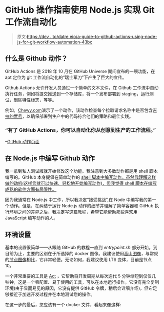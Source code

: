 # GitHub 操作指南使用 Node.js 实现 Git 工作流自动化

> 原文:[https://dev . to/datre eio/a-guide-to-github-actions-using-node-js-for-git-workflow-automation-43bc](https://dev.to/datreeio/a-guide-to-github-actions-using-node-js-for-git-workflow-automation-43bc)

## [](#what-is-github-actions)什么是 Github 动作？

GitHub Actions 是 2018 年 10 月在 GitHub Universe 期间宣布的一项功能，在 apt 定位为 git 工作流自动化的“瑞士军刀”下产生了巨大的宣传。

Github Actions 允许开发人员通过一个简单的文本文件，在 Github 工作流中自动执行任务，例如将提交推送到一个存储库，将一个发布部署到 staging，运行测试，删除特性标志，等等。

例如，[Chewy.com](http://chewy.com/)演示了一个动作，该动作检查每个拉取请求名称中是否包含[吉拉的票号](https://vimeo.com/295656803)，以确保部署到生产中的代码符合他们的策略和最佳实践。

### [](#with-github-actions-you-can-automate-your-workflow-from-idea-to-production)“有了 GitHub Actions，你可以自动化你从创意到生产的工作流程。”

–[GitHub 动作页面](https://github.com/features/actions)

## [](#write-github-actions-in-nodejs)在 Node.js 中编写 Github 动作

我一拿到私人测试版就开始修改这个功能。我注意到大多数动作都是用 shell 脚本编写的。GitHub 本身提倡在简单动作的 [shell 脚本中编写动作。虽然我理解这样做的动机(这样您就可以快速、轻松地开始编写动作)，但我觉得 shell 脚本在编写成熟的软件方面有局限性。](https://developer.github.com/actions/creating-github-actions/creating-a-new-action/#using-shell-scripts-to-create-actions)

因为我通常在 Node.js 中工作，所以我决定“接受挑战”,在 Node 中编写我的第一个动作。但是，在纠结于运行 Node.js 动作的细节并理解了简单容器和 GitHub 执行环境之间的差异之后，我决定写这篇教程，希望它能帮助那些喜欢用 JavaScript 编写动作的人。

## [](#environment-setup)环境设置

基本的设置很简单——从跟随 GitHub 的教程一直到 *entrypoint.sh* 部分开始。到目前为止，主要的区别在于所选择的 docker 图像。我建议使用[高山图像](https://github.com/nodejs/docker-node/tree/90043cdde5057865b94fec447ce193fb46b69e18#nodealpine)，与常规的[节点图像](https://github.com/nodejs/docker-node/tree/90043cdde5057865b94fec447ce193fb46b69e18#nodealpine)相比，它非常轻便。无论如何，我建议使用 LTS 变体，目前是节点 10。

一个非常重要的工具是 [Act](https://github.com/nektos/act) ，它帮助将开发周期从每次迭代 5 分钟缩短到仅仅几秒钟，这是一个零配置、易于使用的工具，可以在本地运行操作。它没有完全复制环境(由于显而易见的原因，它没有提供 GitHub 令牌，稍后会详细介绍)，但它足够接近于加速开发过程并在本地测试您的操作。

在这一步的最后，您应该有一个 docker 文件，看起来像这样: